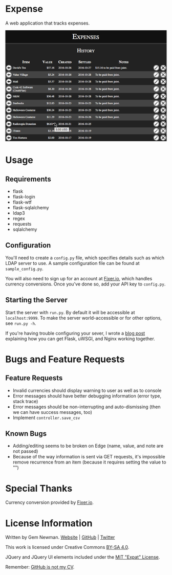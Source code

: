 Expense
=======

A web application that tracks expenses.

![Screenshot](/screenshots/exp.png?raw=true)

Usage
=====

Requirements
------------

* flask
* flask-login
* flask-wtf
* flask-sqlalchemy
* ldap3
* regex
* requests
* sqlalchemy

Configuration
-------------

You'll need to create a `config.py` file, which specifies details such as which LDAP
server to use. A sample configuration file can be found at `sample_config.py`.

You will also need to sign up for an account at [Fixer.io](https://fixer.io), which
handles currency conversions. Once you've done so, add your API key to `config.py`.

Starting the Server
-------------------

Start the server with `run.py`. By default it will be accessible at `localhost:9999`. To
make the server world-accessible or for other options, see `run.py -h`.

If you're having trouble configuring your sever, I wrote a
[blog post](http://blog.spurll.com/2015/02/configuring-flask-uwsgi-and-nginx.html)
explaining how you can get Flask, uWSGI, and Nginx working together.

Bugs and Feature Requests
=========================

Feature Requests
----------------

* Invalid currencies should display warning to user as well as to console
* Error messages should have better debugging information (error type, stack trace)
* Error messages should be non-interrupting and auto-dismissing (then we can have success
  messages, too)
* Implement `controller.save_csv`

Known Bugs
----------

* Adding/editing seems to be broken on Edge (name, value, and note are not passed)
* Because of the way information is sent via GET requests, it's impossible remove
  recurrence from an item (because it requires setting the value to "")

Special Thanks
==============

Currency conversion provided by [Fixer.io](https://fixer.io).

License Information
===================

Written by Gem Newman. [Website](http://spurll.com) | [GitHub](https://github.com/spurll/) | [Twitter](https://twitter.com/spurll)

This work is licensed under Creative Commons [BY-SA 4.0](http://creativecommons.org/licenses/by-sa/4.0/).

JQuery and JQuery UI elements included under the [MIT "Expat" License](https://opensource.org/licenses/MIT).

Remember: [GitHub is not my CV](https://blog.jcoglan.com/2013/11/15/why-github-is-not-your-cv/).
